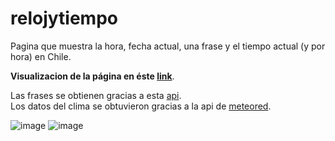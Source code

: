 # relojytiempo
Pagina que muestra la hora, fecha actual, una frase y el tiempo actual (y por hora) en Chile.

**Visualizacion de la página en éste [link](https://cr1stian111.github.io/relojytiempo/)**.

Las frases se obtienen gracias a esta [api](https://github.com/LuisJorgeLozano/FraseDelDia).<br />
Los datos del clima se obtuvieron gracias a la api de [meteored](https://www.meteored.cl/).

![image](https://user-images.githubusercontent.com/97992147/173738331-d9355fce-862b-4409-85c4-9a1566bb2060.png)
![image](https://user-images.githubusercontent.com/97992147/173738365-3938ae3f-a8c6-44c3-84fc-8bc81628741a.png)

